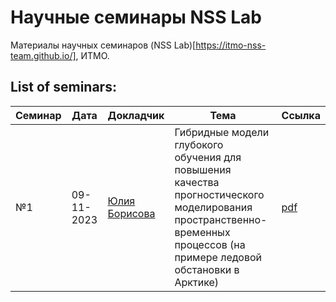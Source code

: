 # Научные семинары NSS Lab

Материалы научных семинаров (NSS Lab)[https://itmo-nss-team.github.io/], ИТМО.

## List of seminars:

| Семинар  | Дата | Докладчик | Тема | Ссылка |
| ------------- | ------------- | ------------- | ------------- | ------------- |
| №1  | 09-11-2023  | [Юлия Борисова](https://github.com/ChrisLisbon) | Гибридные модели глубокого обучения для повышения качества прогностического моделирования пространственно-временных процессов (на примере ледовой обстановки в Арктике) | [pdf](./seminar1_ice_10112023/Borisova%2009.11.23.pdf) |
